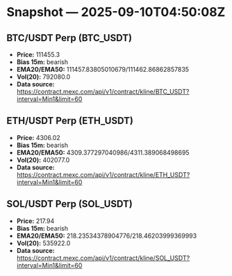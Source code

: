 # Snapshot — 2025-09-10T04:50:08Z

## BTC/USDT Perp (BTC_USDT)
- **Price:** 111455.3
- **Bias 15m:** bearish
- **EMA20/EMA50:** 111457.83805010679/111462.86862857835
- **Vol(20):** 792080.0
- **Data source:** https://contract.mexc.com/api/v1/contract/kline/BTC_USDT?interval=Min1&limit=60

## ETH/USDT Perp (ETH_USDT)
- **Price:** 4306.02
- **Bias 15m:** bearish
- **EMA20/EMA50:** 4309.377297040986/4311.389068498695
- **Vol(20):** 402077.0
- **Data source:** https://contract.mexc.com/api/v1/contract/kline/ETH_USDT?interval=Min1&limit=60

## SOL/USDT Perp (SOL_USDT)
- **Price:** 217.94
- **Bias 15m:** bearish
- **EMA20/EMA50:** 218.23534378904776/218.46203999369993
- **Vol(20):** 535922.0
- **Data source:** https://contract.mexc.com/api/v1/contract/kline/SOL_USDT?interval=Min1&limit=60
